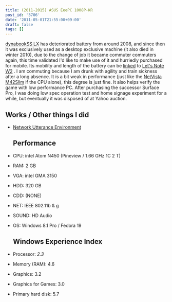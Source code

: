 ```yaml
---
title: (2011-2015) ASUS EeePC 1008P-KR
post_id: '3706'
date: '2011-05-01T21:55:00+09:00'
draft: false
tags: []
---
```


[dynabookSS LX](/dynabook-sslx190) has deteriorated battery from around 2008, and since then it was exclusively used as a desktop exclusive machine (it also died in winter 2010), due to the change of job it became commuter commuters again, this time validated I'd like to make use of it and hurriedly purchased for mobile. Its mobility and length of the battery can be [linked](/cf-w2d) to [Let's Note W2](/cf-w2d) . I am commuting because I am drunk with agility and train sickness after a long absence. It is a bit weak in performance (just like the [NetVista M42Slim](/netvista-m42slim) if the CPU alone), this degree is just fine. It also helps verify the game with low performance PC. After purchasing the successor Surface Pro, I was doing low spec operation test and home signage experiment for a while, but eventually it was disposed of at Yahoo auction.

## Works / Other things I did

*   [Network Utterance Environment](http://nue.sourceforge.jp/)
    
    ## Performance
    
*   CPU: intel Atom N450 (Pineview / 1.66 GHz 1C 2 T)
    
*   RAM: 2 GB
*   VGA: intel GMA 3150
*   HDD: 320 GB
*   CDD: (NONE)
*   NET: IEEE 802.11b & g
*   SOUND: HD Audio
*   OS: Windows 8.1 Pro / Fedora 19
    
    ## Windows Experience Index
    
*   Processor: _2.3_
    
*   Memory (RAM): 4.6
*   Graphics: 3.2
*   Graphics for Games: 3.0
*   Primary hard disk: 5.7